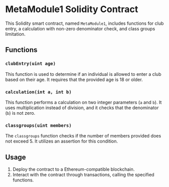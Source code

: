 # MetaModule1 Solidity Contract

This Solidity smart contract, named `MetaModule1`, includes functions for club entry, a calculation with non-zero denominator check, and class groups limitation.

## Functions

### `clubEntry(uint age)`

This function is used to determine if an individual is allowed to enter a club based on their age. It requires that the provided age is 18 or older.

### `calculation(int a, int b)`

This function performs a calculation on two integer parameters (`a` and `b`). It uses multiplication instead of division, and it checks that the denominator (`b`) is not zero.

### `classgroups(uint members)`

The `classgroups` function checks if the number of members provided does not exceed 5. It utilizes an assertion for this condition.

## Usage

1. Deploy the contract to a Ethereum-compatible blockchain.
2. Interact with the contract through transactions, calling the specified functions.



